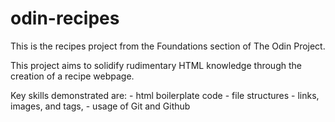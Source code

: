 # odin-recipes
This is the recipes project from the Foundations section of The Odin Project.

This project aims to solidify rudimentary HTML knowledge through the creation
of a recipe webpage.

Key skills demonstrated are:
    - html boilerplate code
    - file structures
    - links, images, and tags,
    - usage of Git and Github
